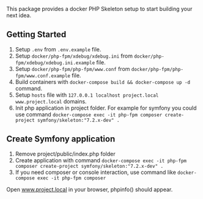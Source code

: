This package provides a docker PHP Skeleton setup to start building your next idea.

## Getting Started
1. Setup `.env` from `.env.example` file.
2. Setup `docker/php-fpm/xdebug/xdebug.ini` from `docker/php-fpm/xdebug/xdebug.ini.example` file.
3. Setup `docker/php-fpm/php-fpm/www.conf` from `docker/php-fpm/php-fpm/www.conf.example` file.
4. Build containers with `docker-compose build && docker-compose up -d` command.
5. Setup `hosts` file with `127.0.0.1 localhost project.local www.project.local` domains.
6. Init php application in project folder. For example for symfony you could use command `docker-compose exec -it php-fpm composer create-project symfony/skeleton:"7.2.x-dev" .`

## Create Symfony application
1. Remove project/public/index.php folder
2. Create application with command `docker-compose exec -it php-fpm composer create-project symfony/skeleton:"7.2.x-dev" .` 
3. If you need composer or console interaction, use command like `docker-compose exec -it php-fpm composer`

Open www.project.local in your browser, phpinfo() should appear.